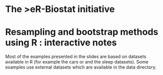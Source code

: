 # The >eR-Biostat initiative
# Resampling and bootstrap methods using R : interactive notes
Most of the examples presented in the slides are based on datasets available in R (for example the cars or and the sleep datasets). Some examples use external datasets which are available in the data directory.
